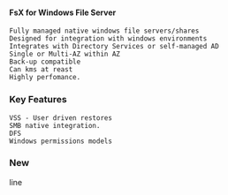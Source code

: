 #### FsX for Windows File Server

	Fully managed native windows file servers/shares
	Designed for integration with windows environments
	Integrates with Directory Services or self-managed AD
    Single or Multi-AZ within AZ
    Back-up compatible
    Can kms at reast
    Highly perfomance.
    
    
### Key Features
   
    VSS - User driven restores
    SMB native integration.
    DFS
    Windows permissions models

### New
 line
